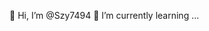 👋 Hi, I’m @Szy7494
🌱 I’m currently learning ...


<!---
Szy7494/Szy7494 is a ✨ special ✨ repository because its `README.md` (this file) appears on your GitHub profile.
You can click the Preview link to take a look at your changes.
--->
